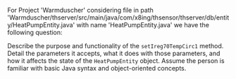 For Project 'Warmduscher' considering file in path 'Warmduscher/thserver/src/main/java/com/x8ing/thsensor/thserver/db/entity/HeatPumpEntity.java' with name 'HeatPumpEntity.java' we have the following question: 

Describe the purpose and functionality of the `setIreg70TempCirc1` method.  Detail the parameters it accepts, what it does with those parameters, and how it affects the state of the `HeatPumpEntity` object. Assume the person is familiar with basic Java syntax and object-oriented concepts.